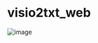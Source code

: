 # visio2txt_web 

![image](https://user-images.githubusercontent.com/10069642/76588828-7211f500-652b-11ea-85d5-9edb459eb5ba.png)
